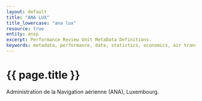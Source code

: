 ```yaml
---
layout: default
title: "ANA LUX"
title_lowercase: "ana lux"
resource: true
entity: ansp
excerpt: Performance Review Unit MetaData Definitions.
keywords: metadata, performance, data, statistics, economics, air transport, flights, europe, cost efficiency
---
```

# {{ page.title }}

Administration de la Navigation aérienne (ANA), Luxembourg.
